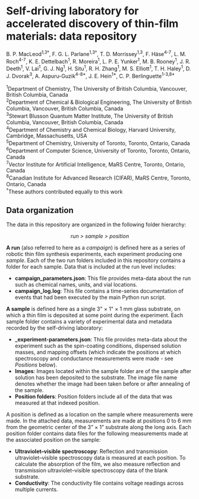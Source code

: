 # Self-driving laboratory for accelerated discovery of thin-film materials: data repository

B. P. MacLeod<sup>1,3†</sup>, F. G. L. Parlane<sup>1,3†</sup>, T. D. Morrissey<sup>1,3</sup>, F. Häse<sup>4-7</sup>, L. M. Roch<sup>4-7</sup>, K. E. Dettelbach<sup>1</sup>, R. Moreira<sup>1</sup>, L. P. E. Yunker<sup>1</sup>, M. B. Rooney<sup>1</sup>, J. R. Deeth<sup>1</sup>, V. Lai<sup>1</sup>, G. J. Ng<sup>1</sup>, H. Situ<sup>1</sup>, R. H. Zhang<sup>1</sup>, M. S. Elliott<sup>1</sup>, T. H. Haley<sup>1</sup>, D. J. Dvorak<sup>3</sup>, A. Aspuru-Guzik<sup>4-8*</sup>, J. E. Hein<sup>1*</sup>, C. P. Berlinguette<sup>1-3,8*</sup>

<sup>1</sup>Department of Chemistry, The University of British Columbia, Vancouver, British Columbia, Canada  
<sup>2</sup>Department of Chemical & Biological Engineering, The University of British Columbia, Vancouver, British Columbia, Canada  
<sup>3</sup>Stewart Blusson Quantum Matter Institute, The University of British Columbia, Vancouver, British Columbia, Canada  
<sup>4</sup>Department of Chemistry and Chemical Biology, Harvard University, Cambridge, Massachusetts, USA  
<sup>5</sup>Department of Chemistry, University of Toronto, Toronto, Ontario, Canada  
<sup>6</sup>Department of Computer Science, University of Toronto, Toronto, Ontario, Canada  
<sup>7</sup>Vector Institute for Artificial Intelligence, MaRS Centre, Toronto, Ontario, Canada  
<sup>8</sup>Canadian Institute for Advanced Research (CIFAR), MaRS Centre, Toronto, Ontario, Canada  
<sup>†</sup>These authors contributed equally to this work

## Data organization

The data in this repository are organized in the following folder hierarchy:   
<p align='center'><i>run > sample > position</i></p>

**A run** (also referred to here as a *campaign*) is defined here as a series of robotic thin film synthesis experiments, each experiment producing one *sample*. Each of the two run folders included in this repository contains a folder for each sample. Data that is included at the run level includes:
* **campaign_parameters.json**: This file provides meta-data about the run such as chemical names, units, and vial locations.
* **campaign_log.log**: This file contains a time-series documentation of events that had been executed by the main Python run script.

**A sample** is defined here as a single 3" × 1" × 1 mm glass substrate, on which a thin film is deposited at some point during the experiment. Each sample folder contains a variety of experimental data and metadata recorded by the self-driving laboratory:

* **_experiment-parameters.json**: This file provides meta-data about the experiment such as the spin-coating conditions, dispensed solution masses, and mapping offsets (which indicate the positions at which spectroscopy and conductance measurements were made - see *Positions* below).
* **Images**: Images located within the sample folder are of the sample after solution has been deposited to the substrate. The image file name denotes whether the image had been taken before or after annealing of the sample. 
* **Position folders**: Position folders include all of the data that was measured at that indexed position.

A position is defined as a location on the sample where measurements were made. In the attached data, measurements are made at positions 0 to 6 mm from the geometric center of the 3” × 1” substrate along the long axis. Each position folder contains data files for the following measurements made at the associated position on the sample:

* **Ultraviolet–visible spectroscopy**: Reflection and transmission ultraviolet–visible spectroscopy data is measured at each position. To calculate the absorption of the film, we also measure reflection and transmission ultraviolet–visible spectroscopy data of the blank substrate.
* **Conductivity**: The conductivity file contains voltage readings across multiple currents.